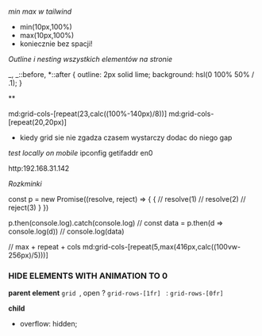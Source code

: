 _min max w tailwind_

- min(10px,100%)
- max(10px,100%)
- koniecznie bez spacji!

_Outline i nesting wszystkich elementów na stronie_

_, _::before, \*::after {
outline: 2px solid lime;
background: hsl(0 100% 50% / .1);
}

\*\*

md:grid-cols-[repeat(23,calc((100%-140px)/8))]
md:grid-cols-[repeat(20,20px)]

- kiedy grid sie nie zgadza czasem wystarczy dodac do niego gap

_test locally on mobile_
ipconfig getifaddr en0

http:192.168.31.142

_Rozkminki_

const p = new Promise((resolve, reject) => {
{
// resolve(1)
// resolve(2)
// reject(3)
}
})

p.then(console.log).catch(console.log)
// const data = p.then(d => console.log(d))
// console.log(data)

// max + repeat + cols
md:grid-cols-[repeat(5,max(416px,calc((100vw-256px)/5)))]


### HIDE ELEMENTS WITH ANIMATION TO 0 ###

**parent element**
`grid `,
open ? `grid-rows-[1fr] ` : `grid-rows-[0fr]`
 
**child**
- overflow: hidden;
